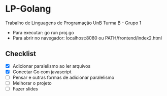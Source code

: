 # LP-Golang
Trabalho de Linguagens de Programação UnB Turma B - Grupo 1

- Para executar: go run proj.go
- Para abrir no navegador: localhost:8080 ou PATH/frontend/index2.html

## Checklist
- [x] Adicionar paralelismo ao ler arquivos
- [x] Conectar Go com javascript
- [ ] Pensar e outras formas de adicionar paralelismo
- [ ] Melhorar o projeto
- [ ] Fazer slides
